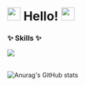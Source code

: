 <h1><img src="https://emojis.slackmojis.com/emojis/images/1643514598/6016/meow_coffee.png?1643514598" width="30"/> Hello!  <img src="https://emojis.slackmojis.com/emojis/images/1643515806/18232/meow_coffee2.png?1643515806" width="30"/> </h1>

<h3 align="left">✨ Skills ✨</h3>
<div align="left">
 <img src="https://img.shields.io/badge/python-20232a.svg?style=for-the-badge&logo=python&logoColor=3776AB" />&nbsp
</div>

<br>

![Anurag's GitHub stats](https://github-readme-stats.vercel.app/api?username=seonae-j&hide=contribs,prs&show_icons=true&theme=graywhite)
